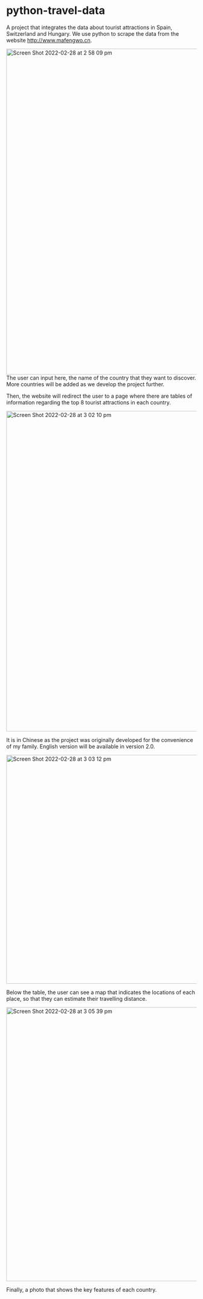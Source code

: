 # python-travel-data
A project that integrates the data about tourist attractions in Spain, Switzerland and Hungary.
We use python to scrape the data from the website http://www.mafengwo.cn. 

<img width="860" alt="Screen Shot 2022-02-28 at 2 58 09 pm" src="https://user-images.githubusercontent.com/96395578/155921664-6dd10a82-14ad-4ae8-bb0e-1dfc6ae68340.png">
The user can input here, the name of the country that they want to discover. More countries will be added as we develop the project further. 

Then, the website will redirect the user to a page where there are tables of information regarding the top 8 tourist attractions in each country.

<img width="846" alt="Screen Shot 2022-02-28 at 3 02 10 pm" src="https://user-images.githubusercontent.com/96395578/155921988-9d3dae3b-d87a-4669-9e37-af51c9562ae5.png">

It is in Chinese as the project was originally developed for the convenience of my family. English version will be available in version 2.0.

<img width="604" alt="Screen Shot 2022-02-28 at 3 03 12 pm" src="https://user-images.githubusercontent.com/96395578/155922080-7a33933f-b9c8-403e-b37b-b082b1cf644a.png">

Below the table, the user can see a map that indicates the locations of each place, so that they can estimate their travelling distance. 

<img width="723" alt="Screen Shot 2022-02-28 at 3 05 39 pm" src="https://user-images.githubusercontent.com/96395578/155922274-bafaf26b-d16f-4fd1-9047-0ab12eedbe15.png">

Finally, a photo that shows the key features of each country. 
